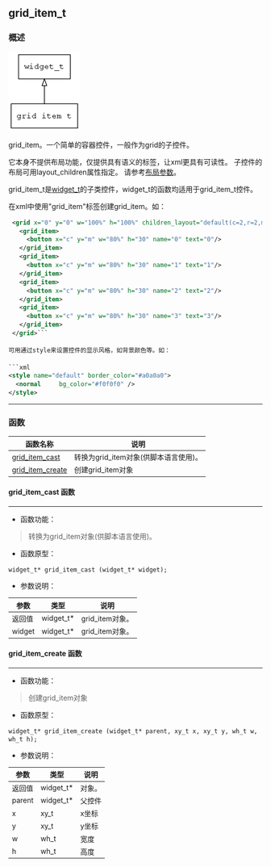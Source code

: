 ## grid\_item\_t
### 概述
![image](images/grid_item_t_0.png)

 grid_item。一个简单的容器控件，一般作为grid的子控件。

 它本身不提供布局功能，仅提供具有语义的标签，让xml更具有可读性。
 子控件的布局可用layout\_children属性指定。
 请参考[布局参数](https://github.com/zlgopen/awtk/blob/master/docs/layout.md)。

 grid\_item\_t是[widget\_t](widget_t.md)的子类控件，widget\_t的函数均适用于grid\_item\_t控件。

 在xml中使用"grid\_item"标签创建grid\_item。如：

 ```xml
  <grid x="0" y="0" w="100%" h="100%" children_layout="default(c=2,r=2,m=5,s=5)">
    <grid_item>
      <button x="c" y="m" w="80%" h="30" name="0" text="0"/>
    </grid_item>
    <grid_item>
      <button x="c" y="m" w="80%" h="30" name="1" text="1"/>
    </grid_item>
    <grid_item>
      <button x="c" y="m" w="80%" h="30" name="2" text="2"/>
    </grid_item>
    <grid_item>
      <button x="c" y="m" w="80%" h="30" name="3" text="3"/>
    </grid_item>
  </grid>```

 可用通过style来设置控件的显示风格，如背景颜色等。如：

 ```xml
 <style name="default" border_color="#a0a0a0">
   <normal     bg_color="#f0f0f0" />
 </style>
 ```

----------------------------------
### 函数
<p id="grid_item_t_methods">

| 函数名称 | 说明 | 
| -------- | ------------ | 
| <a href="#grid_item_t_grid_item_cast">grid\_item\_cast</a> | 转换为grid_item对象(供脚本语言使用)。 |
| <a href="#grid_item_t_grid_item_create">grid\_item\_create</a> | 创建grid_item对象 |
#### grid\_item\_cast 函数
-----------------------

* 函数功能：

> <p id="grid_item_t_grid_item_cast"> 转换为grid_item对象(供脚本语言使用)。



* 函数原型：

```
widget_t* grid_item_cast (widget_t* widget);
```

* 参数说明：

| 参数 | 类型 | 说明 |
| -------- | ----- | --------- |
| 返回值 | widget\_t* | grid\_item对象。 |
| widget | widget\_t* | grid\_item对象。 |
#### grid\_item\_create 函数
-----------------------

* 函数功能：

> <p id="grid_item_t_grid_item_create"> 创建grid_item对象



* 函数原型：

```
widget_t* grid_item_create (widget_t* parent, xy_t x, xy_t y, wh_t w, wh_t h);
```

* 参数说明：

| 参数 | 类型 | 说明 |
| -------- | ----- | --------- |
| 返回值 | widget\_t* | 对象。 |
| parent | widget\_t* | 父控件 |
| x | xy\_t | x坐标 |
| y | xy\_t | y坐标 |
| w | wh\_t | 宽度 |
| h | wh\_t | 高度 |
